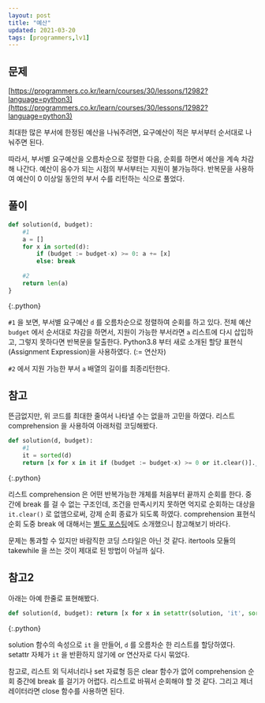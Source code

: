 ```yaml
---
layout: post
title: "예산"
updated: 2021-03-20
tags: [programmers,lv1]
---
```


## 문제

[https://programmers.co.kr/learn/courses/30/lessons/12982?language=python3](https://programmers.co.kr/learn/courses/30/lessons/12982?language=python3)

최대한 많은 부서에 한정된 예산을 나눠주려면, 요구예산이 적은 부서부터 순서대로 나눠주면 된다.

따라서, 부서별 요구예산을 오름차순으로 정렬한 다음, 순회를 하면서 예산을 계속 차감해 나간다. 예산이 음수가 되는 시점의 부서부터는 지원이 불가능하다. 반복문을 사용하여 예산이 0 이상일 동안의 부서 수를 리턴하는 식으로 풀었다.

## 풀이

```py
def solution(d, budget):
    #1
    a = []
    for x in sorted(d):
        if (budget := budget-x) >= 0: a += [x]
        else: break
    
    #2
    return len(a)
}
```
{:.python}

`#1` 을 보면, 부서별 요구예산 `d` 를 오름차순으로 정렬하여 순회를 하고 있다. 전체 예산 `budget` 에서 순서대로 차감을 하면서, 지원이 가능한 부서라면 `a` 리스트에 다시 삽입하고, 그렇지 못하다면 반복문을 탈출한다. Python3.8 부터 새로 소개된 할당 표현식(Assignment Expression)을 사용하였다. (:= 연산자)

`#2` 에서 지원 가능한 부서 `a` 배열의 길이를 최종리턴한다.

## 참고

뜬금없지만, 위 코드를 최대한 줄여서 나타낼 수는 없을까 고민을 하였다. 리스트 comprehension 을 사용하여 아래처럼 코딩해봤다.

```py
def solution(d, budget):
    #1
    it = sorted(d)
    return [x for x in it if (budget := budget-x) >= 0 or it.clear()].__len__()
```
{:.python}

리스트 comprehension 은 어떤 반복가능한 개체를 처음부터 끝까지 순회를 한다. 중간에 break 를 걸 수 없는 구조인데, 조건을 만족시키지 못하면 억지로 순회하는 대상을 `it.clear()` 로 없앰으로써, 강제 순회 종료가 되도록 하였다. comprehension 표현식 순회 도중 break 에 대해서는 [별도 포스팅](/post/break-list-comprehension)에도 소개했으니 참고해보기 바라다.

문제는 통과할 수 있지만 바람직한 코딩 스타일은 아닌 것 같다. itertools 모듈의 takewhile 을 쓰는 것이 제대로 된 방법이 아닐까 싶다.

## 참고2

아래는 아예 한줄로 표현해봤다.

```py
def solution(d, budget): return [x for x in setattr(solution, 'it', sorted(d)) or solution.it if (budget := budget-x) >= 0 or solution.it.clear()].__len__()
```
{:.python}

solution 함수의 속성으로 `it` 을 만들어, `d` 를 오름차순 한 리스트를 할당하였다. setattr 자체가 `it` 을 반환하지 않기에 or 연산자로 다시 묶었다.

참고로, 리스트 외 딕셔너리나 set 자료형 등은 clear 함수가 없어 comprehension 순회 중간에 break 를 걸기가 어렵다. 리스트로 바꿔서 순회해야 할 것 같다. 그리고 제너레이터라면 close 함수를 사용하면 된다.